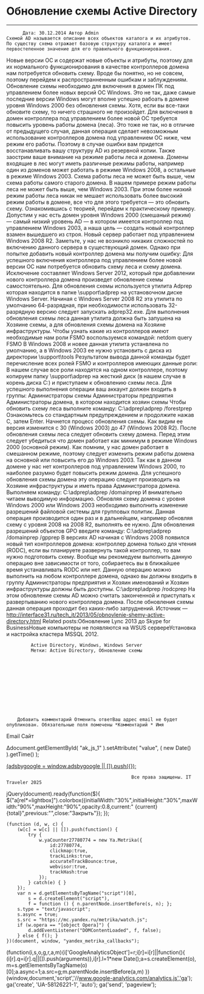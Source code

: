 #                 	Обновление схемы Active Directory                	  
***            ***

			
            
		
    
	
    	  Дата: 30.12.2014 Автор Admin  
	Схемой AD называется описание всех объектов каталога и их атрибутов. По существу схема отражает базовую структуру каталога и имеет первостепенное значение для его правильного функционирования.
Новые версии ОС и содержат новые объекты и атрибуты, поэтому для их нормального функционирования в качестве контроллеров домена нам потребуется обновить схему.
Вроде бы понятно, но не совсем, поэтому перейдем к распространненным ошибкам и заблуждениям.
Обновление схемы необходимо для включения в домен ПК под управлением более новых версий ОС Windows. Это не так, даже самые последние версии Windows могут вполне успешно рабоать в домене уровня Windows 2000 без обновления схемы. Хотя, если вы все-таки обновите схему, то ничего страшного не произойдет.
Для включения в домен контроллера под управлением более новой ОС требуется повысить уровень работы домена (леса). Это тоже не так, но в отличие от предыдущего случая, данная операция сделает невозможным использование контроллеров домена под управлением ОС ниже, чем режим его работы. Поэтому в случае ошибки вам придется восстанавливать вашу структуру AD из резервной копии.
Также заострим ваше внимание на режиме работы леса и домена. Домены входящие в лес могут иметь различные режимы работы, например один из доменов может работать в режиме Windows 2008, а остальные в режиме Windows 2003. Схема работы леса не может быть выше, чем схема работы самого старого домена. В нашем примере режим работы леса не может быть выше, чем Windows 2003.
При этом более низкий режим работы леса никак не мешает использовать более высокий режим работы в домене, все что для этого требуется &#8212; это обновить схему.
Ознакомившись с теорией, перейдем к практическому примеру. Допустим у нас есть домен уровня Windows 2000 (смешаный режим) &#8212; самый низкий уровень AD &#8212; в котором имеется контроллер под управлением Windows 2003, а наша цель &#8212; создать новый контроллер взамен вышедшего из строя.
Новый сервер работает под управлением Windows 2008 R2. Заметьте, у нас не возникло никаких сложностей по включению данного сервера в существующий домен.
Однако при попытке добавить новый контроллер домена мы получим ошибку:
Для успешного включения контроллера под управлением более новой версии ОС нам потребуется обновить схему леса и схему домена. Исключение составляет Windows Server 2012, который при добавлении нового контроллера домена произведет обновление схемы самостоятельно.
Для обновления схемы используется утилита Adprep которая находится в папке \support\adprep на установочном диске Windows Server. Начиная с Windows Server 2008 R2 эта утилита по умолчанию 64-разрядная, при необходимости использовать 32-разрядную версию следует запускать adprep32.exe.
Для выполнения обновления схемы леса данная утилита должна быть запушена на Хозяине схемы, а для обновления схемы домена на Хозяине инфраструктуры. Чтобы узнать какие из контроллеров имеют необходимые нам роли FSMO воспользуемся командой:
netdom query FSMO
В Windows 2008 и новее данная утилита устанвлена по умолчанию, а в Windows 2003 ее нужно установить с диска из директории \support\tools
Результатом вывода данной команды будет перечисление всех ролей FSMO и контроллеров имеющих данные роли:
В нашем случае все роли находятся на одном контроллере, поэтому копируем папку \support\adprep на жесткий диск (в нашем случае в корень диска C:) и приступаем к обновлению схемы леса. Для успешного выполнения операции ваш аккаунт должен входить в группы:
Администраторы схемы
Администраторы предприятия
Администраторы домена, в котором находится хозяин схемы
Чтобы обновить схему леса выполните команду:
C:\adprep\adprep /forestprep
Ознакомьтесь со стандартным предупреждением и продолжите нажав C, затем Enter.
Начнется процесс обновления схемы. Как видим ее версия изменится с 30 (Windows 2003) до 47 (Windows 2008 R2).
После обновления схемы леса следует обновить схему домена. Перед этим следует убедиться что домен работает как минимум в режиме Windows 2000 (основной режим). Как помним, у нас домен работает в смешанном режиме, поэтому следует изменить режим работы домена на основной или повысить его до Windows 2003. Так как в данном домене у нас нет контроллеров под управлением Windows 2000, то наиболее разумно будет повысить режим домена.
Для успешного обновления схемы домена эту операцию следует производить на Хозяине инфраструктуры и иметь права Администратора домена. Выполняем команду:
C:\adprep\adprep /domainprep
И внимательно читаем выводимую информацию. Обновляя схему домена с уровня Windows 2000 или Windows 2003 необходимо выполнить изменение разрешений файловой системы для групповых политик. Данная операция производится один раз и в дальнейщем, например обновляя схему с уровня 2008 на 2008 R2, выполнять ее нужно. Для обновления разрешений объектов GPO введите команду:
С:\adprep\adprep /domainprep /gpprep
В версиях AD начиная с Windows 2008 появился новый тип контроллеров домена: контроллер домена только для чтения (RODC), если вы планируете развернуть такой контроллер, то вам нужно подготовить схему. Вообще мы рекомедуем выполнить данную операцию вне зависимости от того, собираетесь вы в ближайшее время устанавливать RODC или нет.
Данную операцию можно выполнить на любом контроллере домена, однако вы должны входить в группу Администраторы предприятия и Хозяин именований и Хозяин инфраструктуры должны быть доступны.
C:\adprep\adprep /rodcprep
На этом обновление схемы AD можно считать законченной и приступать к развертыванию нового контроллера домена. После обновления схемы данная операция проходит без каких-либо затруднений.
Источник &#8212; http://interface31.ru/tech_it/2013/05/obnovlenie-shemy-active-directory.html
Related posts:Обновление Lync 2013 до Skype for BusinessНовые компьютеры не появляются на WSUS сервереУстановка и настройка кластера MSSQL 2012.
        
             Active Directory, Windows, Windows Server 
             Метки: Active Directory, Обновление схемы  
        
            
        
    
                        
                    
                    
                
        
                
	
		
		Добавить комментарий Отменить ответВаш адрес email не будет опубликован. Обязательные поля помечены *Комментарий * Имя 
Email 
Сайт 
 
&#916;document.getElementById( "ak_js_1" ).setAttribute( "value", ( new Date() ).getTime() );	
	
<ins class="adsbygoogle"
     style="display:block"
     data-ad-client="ca-pub-1890562251101921"
     data-ad-slot="9117958896"
     data-ad-format="auto">
(adsbygoogle = window.adsbygoogle || []).push({});
			
        
        
		
        
           
    
    
  
	
    
		
        
             
			
                
                    
                                                  Все права защищены. IT Traveler 2025 
                         
                        
																														                    
                    
				
                
                
    
			
		                            
	
	
                
                
			
                
		
        
	
    
jQuery(document).ready(function($){
  $("a[rel*=lightbox]").colorbox({initialWidth:"30%",initialHeight:"30%",maxWidth:"90%",maxHeight:"90%",opacity:0.8,current:" {current}  {total}",previous:"",close:"Закрыть"});
});
  
    (function (d, w, c) {
        (w[c] = w[c] || []).push(function() {
            try {
                w.yaCounter27780774 = new Ya.Metrika({
                    id:27780774,
                    clickmap:true,
                    trackLinks:true,
                    accurateTrackBounce:true,
                    webvisor:true,
                    trackHash:true
                });
            } catch(e) { }
        });
        var n = d.getElementsByTagName("script")[0],
            s = d.createElement("script"),
            f = function () { n.parentNode.insertBefore(s, n); };
        s.type = "text/javascript";
        s.async = true;
        s.src = "https://mc.yandex.ru/metrika/watch.js";
        if (w.opera == "[object Opera]") {
            d.addEventListener("DOMContentLoaded", f, false);
        } else { f(); }
    })(document, window, "yandex_metrika_callbacks");
  (function(i,s,o,g,r,a,m){i['GoogleAnalyticsObject']=r;i[r]=i[r]||function(){
  (i[r].q=i[r].q||[]).push(arguments)},i[r].l=1*new Date();a=s.createElement(o),
  m=s.getElementsByTagName(o)[0];a.async=1;a.src=g;m.parentNode.insertBefore(a,m)
  })(window,document,'script','//www.google-analytics.com/analytics.js','ga');
  ga('create', 'UA-58126221-1', 'auto');
  ga('send', 'pageview');
